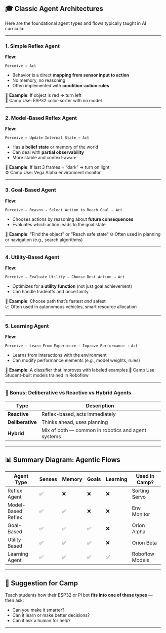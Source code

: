 
## 🎓 Classic Agent Architectures 

Here are the foundational agent types and flows typically taught in AI curricula:

---

### 1. **Simple Reflex Agent**
**Flow:**
```text
Perceive → Act
```

- Behavior is a direct **mapping from sensor input to action**
- No memory, no reasoning
- Often implemented with **condition-action rules**

🧠 **Example**: If object is red → turn left  
🧪 Camp Use: ESP32 color-sorter with no model

---

### 2. **Model-Based Reflex Agent**
**Flow:**
```text
Perceive → Update Internal State → Act
```

- Has a **belief state** or memory of the world
- Can deal with **partial observability**
- More stable and context-aware

🧠 **Example**: If last 3 frames = “dark” → turn on light  
⚙️ Camp Use: Vega Alpha environment monitor

---

### 3. **Goal-Based Agent**
**Flow:**
```text
Perceive → Reason → Select Action to Reach Goal → Act
```

- Chooses actions by reasoning about **future consequences**
- Evaluates which action leads to the goal state

🧠 **Example**: "Find the object" or "Reach safe state"
🌐 Often used in planning or navigation (e.g., search algorithms)

---

### 4. **Utility-Based Agent**
**Flow:**
```text
Perceive → Evaluate Utility → Choose Best Action → Act
```

- Optimizes for **a utility function** (not just goal achievement)
- Can handle tradeoffs and uncertainty

🧠 **Example**: Choose path that’s fastest *and* safest  
📈 Often used in autonomous vehicles, smart resource allocation

---

### 5. **Learning Agent**
**Flow:**
```text
Perceive → Learn From Experience → Improve Performance → Act
```

- Learns from interactions with the environment
- Can modify performance elements (e.g., model weights, rules)

🧠 **Example**: A classifier that improves with labeled examples
🧪 Camp Use: Student-built models trained in Roboflow

---

### 🧠 Bonus: **Deliberative vs Reactive vs Hybrid Agents**

| Type | Description |
|------|-------------|
| **Reactive** | Reflex-based, acts immediately |
| **Deliberative** | Thinks ahead, uses planning |
| **Hybrid** | Mix of both — common in robotics and agent systems |

---

## 📊 Summary Diagram: Agentic Flows

| Agent Type              | Senses | Memory | Goals | Learning | Used in Camp? |
|-------------------------|--------|--------|-------|----------|---------------|
| Reflex Agent            | ✅     | ❌     | ❌    | ❌       | Sorting Servo |
| Model-Based Reflex      | ✅     | ✅     | ❌    | ❌       | Env Monitor   |
| Goal-Based              | ✅     | ✅     | ✅    | ❌       | Orion Alpha   |
| Utility-Based           | ✅     | ✅     | ✅    | ❌       | Orion Beta    |
| Learning Agent          | ✅     | ✅     | ✅    | ✅       | Roboflow Models |

---

## 🧠 Suggestion for Camp
Teach students how their ESP32 or Pi bot **fits into one of these types** — then ask:
- Can you make it smarter?
- Can it learn or make better decisions?
- Can it ask a human for help?

---
